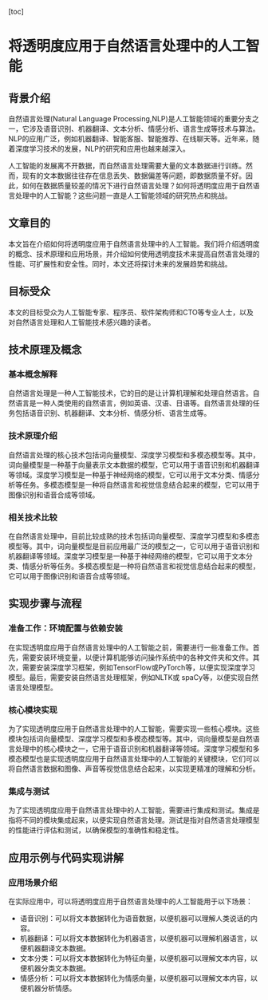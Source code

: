 
[toc]                    
                
                
将透明度应用于自然语言处理中的人工智能
==================

背景介绍
------------

自然语言处理(Natural Language Processing,NLP)是人工智能领域的重要分支之一，它涉及语音识别、机器翻译、文本分析、情感分析、语言生成等技术与算法。NLP的应用广泛，例如机器翻译、智能客服、智能推荐、在线聊天等。近年来，随着深度学习技术的发展，NLP的研究和应用也越来越深入。

人工智能的发展离不开数据，而自然语言处理需要大量的文本数据进行训练。然而，现有的文本数据往往存在信息丢失、数据偏差等问题，即数据质量不好。因此，如何在数据质量较差的情况下进行自然语言处理？如何将透明度应用于自然语言处理中的人工智能？这些问题一直是人工智能领域的研究热点和挑战。

文章目的
---------

本文旨在介绍如何将透明度应用于自然语言处理中的人工智能。我们将介绍透明度的概念、技术原理和应用场景，并介绍如何使用透明度技术来提高自然语言处理的性能、可扩展性和安全性。同时，本文还将探讨未来的发展趋势和挑战。

目标受众
------------

本文的目标受众为人工智能专家、程序员、软件架构师和CTO等专业人士，以及对自然语言处理和人工智能技术感兴趣的读者。

技术原理及概念
-------------------

### 基本概念解释

自然语言处理是一种人工智能技术，它的目的是让计算机理解和处理自然语言。自然语言是一种人类使用的自然语言，例如英语、汉语、日语等。自然语言处理的任务包括语音识别、机器翻译、文本分析、情感分析、语言生成等。

### 技术原理介绍

自然语言处理的核心技术包括词向量模型、深度学习模型和多模态模型等。其中，词向量模型是一种基于向量表示文本数据的模型，它可以用于语音识别和机器翻译等领域。深度学习模型是一种基于神经网络的模型，它可以用于文本分类、情感分析等任务。多模态模型是一种将自然语言和视觉信息结合起来的模型，它可以用于图像识别和语音合成等领域。

### 相关技术比较

在自然语言处理中，目前比较成熟的技术包括词向量模型、深度学习模型和多模态模型等。其中，词向量模型是目前应用最广泛的模型之一，它可以用于语音识别和机器翻译等领域。深度学习模型是一种基于神经网络的模型，它可以用于文本分类、情感分析等任务。多模态模型是一种将自然语言和视觉信息结合起来的模型，它可以用于图像识别和语音合成等领域。

实现步骤与流程
-------------------------

### 准备工作：环境配置与依赖安装

在实现透明度应用于自然语言处理中的人工智能之前，需要进行一些准备工作。首先，需要安装环境变量，以便计算机能够访问操作系统中的各种文件夹和文件。其次，需要安装深度学习框架，例如TensorFlow或PyTorch等，以便实现深度学习模型。最后，需要安装自然语言处理框架，例如NLTK或 spaCy等，以便实现自然语言处理模型。

### 核心模块实现

为了实现透明度应用于自然语言处理中的人工智能，需要实现一些核心模块。这些模块包括词向量模型、深度学习模型和多模态模型等。其中，词向量模型是自然语言处理中的核心模块之一，它用于语音识别和机器翻译等领域。深度学习模型和多模态模型也是实现透明度应用于自然语言处理中的人工智能的关键模块，它们可以将自然语言数据和图像、声音等视觉信息结合起来，以实现更精准的理解和分析。

### 集成与测试

为了实现透明度应用于自然语言处理中的人工智能，需要进行集成和测试。集成是指将不同的模块集成起来，以便实现自然语言处理。测试是指对自然语言处理模型的性能进行评估和测试，以确保模型的准确性和稳定性。

应用示例与代码实现讲解
--------------------------------

### 应用场景介绍

在实际应用中，可以将透明度应用于自然语言处理中的人工智能用于以下场景：

- 语音识别：可以将文本数据转化为语音数据，以便机器可以理解人类说话的内容。
- 机器翻译：可以将文本数据转化为机器语言，以便机器可以理解机器语言，以便机器翻译文本数据。
- 文本分类：可以将文本数据转化为特征向量，以便机器可以理解文本内容，以便机器分类文本数据。
- 情感分析：可以将文本数据转化为情感向量，以便机器可以理解文本内容，以便机器分析情感。

